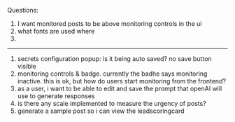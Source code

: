 Questions:
1. I want monitored posts to be above monitoring controls in the ui
2. what fonts are used where
3. 

















---
1. secrets configuration popup: is it being auto saved? no save button visible
2. monitoring controls & badge. currently the badhe says monitoring inactive. this is ok, but how do users start monitoring from the frontend?
3. as a user, i want to be able to edit and save the prompt that openAI will use to generate responses
4. is there any scale implemented to measure the urgency of posts?
5. generate a sample post so i can view the leadscoringcard
   